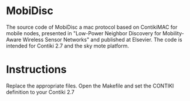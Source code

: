 # MobiDisc
The source code of MobiDisc a mac protocol based on ContikiMAC for mobile nodes, presented in "Low-Power Neighbor Discovery for Mobility-Aware Wireless Sensor Networks" and published at  Elsevier. The code is intended for Contiki 2.7 and the sky mote platform. 

# Instructions
Replace the appropriate files. Open the Makefile and set the CONTIKI definition to your Contiki 2.7
